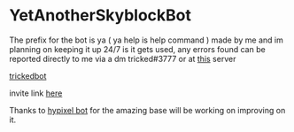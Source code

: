 # YetAnotherSkyblockBot
The prefix for the bot is ya ( ya help is help command ) made by me and im planning on keeping it up 24/7 is it gets used, any errors found can be reported directly to me via a dm tricked#3777 or at [this](https://top.gg/servers/748956745409232945/vote) server

[trickedbot](https://skyblockdev.github.io/The-trickster/)

invite link [here](https://discord.com/oauth2/authorize?client_id=795717859170844673&scope=bot&permissions=0)


Thanks to [hypixel bot](https://github.com/MatthewTGM/hypixel-bot) for the amazing base will be working on improving on it.
